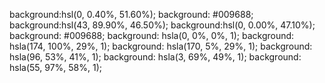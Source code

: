 background:hsl(0, 0.40%, 51.60%);
background: #009688;
background:hsl(43, 89.90%, 46.50%);
background:hsl(0, 0.00%, 47.10%);
background: #009688;
background: hsla(0, 0%, 0%, 1);
background: hsla(174, 100%, 29%, 1);
background: hsla(170, 5%, 29%, 1);
background: hsla(96, 53%, 41%, 1);
background: hsla(3, 69%, 49%, 1);
background: hsla(55, 97%, 58%, 1);
